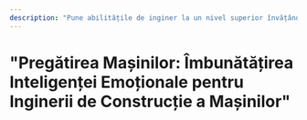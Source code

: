 ```yaml
---
description: "Pune abilitățile de inginer la un nivel superior învățând cum să navighezi emoțiile complexe, construiești echipe mai puternice și livrezi proiectele la timp. Acest curs complet echipa inginerii constructiei mașinilor cu strategii de inteligență emoțională pentru a excela în medii cu presiune ridicată, gestionarea conflictelor în mod efectiv și împingeți inovația prin colaborare."
---
```


# "Pregătirea Mașinilor: Îmbunătățirea Inteligenței Emoționale pentru Inginerii de Construcție a Mașinilor"